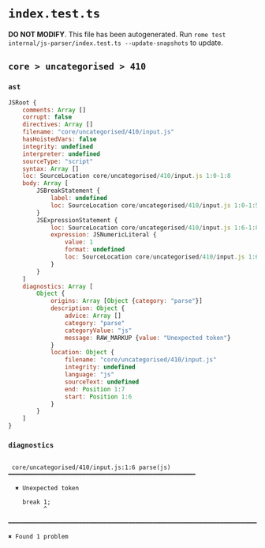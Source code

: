 # `index.test.ts`

**DO NOT MODIFY**. This file has been autogenerated. Run `rome test internal/js-parser/index.test.ts --update-snapshots` to update.

## `core > uncategorised > 410`

### `ast`

```javascript
JSRoot {
	comments: Array []
	corrupt: false
	directives: Array []
	filename: "core/uncategorised/410/input.js"
	hasHoistedVars: false
	integrity: undefined
	interpreter: undefined
	sourceType: "script"
	syntax: Array []
	loc: SourceLocation core/uncategorised/410/input.js 1:0-1:8
	body: Array [
		JSBreakStatement {
			label: undefined
			loc: SourceLocation core/uncategorised/410/input.js 1:0-1:5
		}
		JSExpressionStatement {
			loc: SourceLocation core/uncategorised/410/input.js 1:6-1:8
			expression: JSNumericLiteral {
				value: 1
				format: undefined
				loc: SourceLocation core/uncategorised/410/input.js 1:6-1:7
			}
		}
	]
	diagnostics: Array [
		Object {
			origins: Array [Object {category: "parse"}]
			description: Object {
				advice: Array []
				category: "parse"
				categoryValue: "js"
				message: RAW_MARKUP {value: "Unexpected token"}
			}
			location: Object {
				filename: "core/uncategorised/410/input.js"
				integrity: undefined
				language: "js"
				sourceText: undefined
				end: Position 1:7
				start: Position 1:6
			}
		}
	]
}
```

### `diagnostics`

```

 core/uncategorised/410/input.js:1:6 parse(js) ━━━━━━━━━━━━━━━━━━━━━━━━━━━━━━━━━━━━━━━━━━━━━━━━━━━━━

  ✖ Unexpected token

    break 1;
          ^

━━━━━━━━━━━━━━━━━━━━━━━━━━━━━━━━━━━━━━━━━━━━━━━━━━━━━━━━━━━━━━━━━━━━━━━━━━━━━━━━━━━━━━━━━━━━━━━━━━━━

✖ Found 1 problem

```
